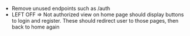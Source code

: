 * Remove unused endpoints such as /auth
* LEFT OFF => Not authorized view on home page should display buttons to login and register. These should redirect user to those pages, then back to home again